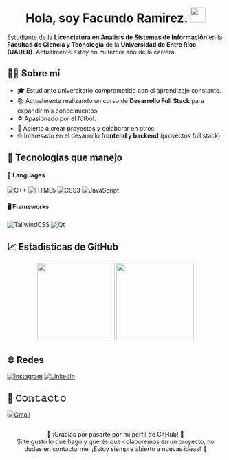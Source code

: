 <h1 align="center">Hola, soy Facundo Ramirez. <img src="https://media.giphy.com/media/hvRJCLFzcasrR4ia7z/giphy.gif" width="35"></h1>

Estudiante de la **Licenciatura en Análisis de Sistemas de Información** en la **Facultad de Ciencia y Tecnología** de la **Universidad de Entre Ríos (UADER)**. Actualmente estoy en mi tercer año de la carrera.



## 👨‍💻 Sobre mí

- 🎓 Estudiante universitario comprometido con el aprendizaje constante.
- 📚 Actualmente realizando un curso de **Desarrollo Full Stack** para expandir mis conocimientos.
- ⚽ Apasionado por el fútbol.
- 🤝 Abierto a crear proyectos y colaborar en otros.
- 🌐 Interesado en el desarrollo **frontend y backend** (proyectos full stack).



## 🚀 Tecnologías que manejo

#### 🔧 Languages
![C++](https://img.shields.io/badge/c++-%2300599C.svg?style=for-the-badge&logo=c%2B%2B&logoColor=white)
![HTML5](https://img.shields.io/badge/html5-%23E34F26.svg?style=for-the-badge&logo=html5&logoColor=white)
![CSS3](https://img.shields.io/badge/css3-%231572B6.svg?style=for-the-badge&logo=css3&logoColor=white)
![JavaScript](https://img.shields.io/badge/JavaScript-%23323330.svg?style=for-the-badge&logo=javascript&logoColor=F7DF1E)

#### 🖥️ Frameworks
![TailwindCSS](https://img.shields.io/badge/TailwindCSS-%2338B2AC.svg?style=for-the-badge&logo=tailwind-css&logoColor=white)
![Qt](https://img.shields.io/badge/Qt-%2341CD52.svg?style=for-the-badge&logo=qt&logoColor=white)


## 📈 Estadisticas de GitHub

<p align="center">
    <img height="180em" src="https://github-readme-stats.vercel.app/api?username=facuuurz&show_icons=true&theme=tokyonight&include_all_commits=true&count_private=true&hide_border=true"/>
    <img height="180em" src="https://github-readme-stats.vercel.app/api/top-langs/?username=facuuurz&layout=compact&langs_count=8&theme=tokyonight&hide_border=true"/>
</p>



## 🌐 Redes

[![Instagram](https://img.shields.io/badge/Instagram-E4405F?style=for-the-badge&logo=instagram&logoColor=white)](https://www.instagram.com/facuurz?igsh=N3ZqdnNqZTIxeDE5&utm_source=qr)
[![LinkedIn](https://img.shields.io/badge/LinkedIn-0077B5?style=for-the-badge&logo=linkedin&logoColor=white)](https://www.linkedin.com/in/facundo-ramirez-795a52296?utm_source=share&utm_campaign=share_via&utm_content=profile&utm_medium=ios_app)

## 💌 𝙲𝚘𝚗𝚝𝚊𝚌𝚝𝚘

[![Gmail](https://img.shields.io/badge/Gmail-D14836?style=for-the-badge&logo=gmail&logoColor=white)](mailto:facundorz2003@gmail.com)

##
<p align="center">
  🙌 ¡Gracias por pasarte por mi perfil de GitHub! 🙌<br>
  Si te gustó lo que hago y querés que colaboremos en un proyecto,
  no dudes en contactarme. ¡Estoy siempre abierto a nuevas ideas! 🚀
</p>






